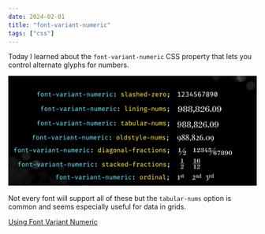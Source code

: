 ```yaml
---
date: 2024-02-01
title: "font-variant-numeric"
tags: ["css"]
---
```



Today I learned about the `font-variant-numeric` CSS property that lets you control alternate glyphs for numbers.

![visual examples of the different values of font-variant-numeric](font-variant-numeric.png)

Not every font will support all of these but the `tabular-nums` option is common and seems especially useful for data in grids.

[Using Font Variant Numeric]( https://textlab.dev/posts/font-variant-numeric )